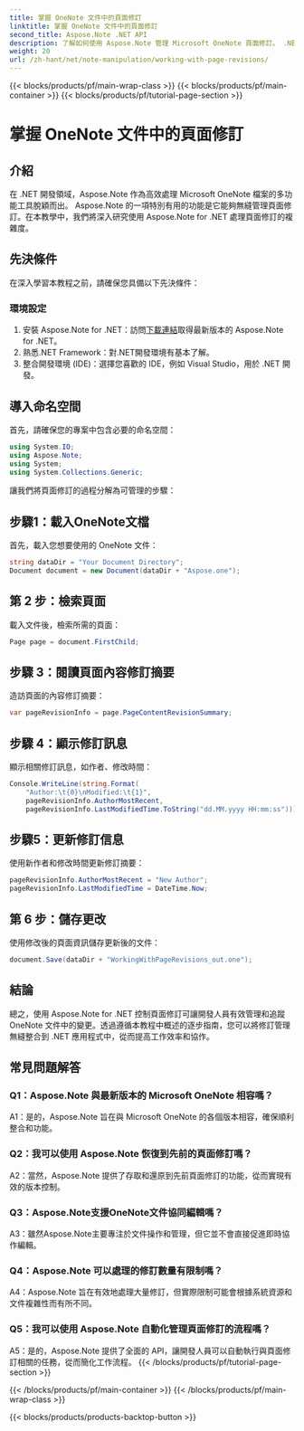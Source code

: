 ```yaml
---
title: 掌握 OneNote 文件中的頁面修訂
linktitle: 掌握 OneNote 文件中的頁面修訂
second_title: Aspose.Note .NET API
description: 了解如何使用 Aspose.Note 管理 Microsoft OneNote 頁面修訂。 .NET 應用程式中無縫整合和版本控制的逐步指南。
weight: 20
url: /zh-hant/net/note-manipulation/working-with-page-revisions/
---
```


{{< blocks/products/pf/main-wrap-class >}}
{{< blocks/products/pf/main-container >}}
{{< blocks/products/pf/tutorial-page-section >}}

# 掌握 OneNote 文件中的頁面修訂

## 介紹

在 .NET 開發領域，Aspose.Note 作為高效處理 Microsoft OneNote 檔案的多功能工具脫穎而出。 Aspose.Note 的一項特別有用的功能是它能夠無縫管理頁面修訂。在本教學中，我們將深入研究使用 Aspose.Note for .NET 處理頁面修訂的複雜度。

## 先決條件

在深入學習本教程之前，請確保您具備以下先決條件：

### 環境設定

1. 安裝 Aspose.Note for .NET：訪問[下載連結](https://releases.aspose.com/note/net/)取得最新版本的 Aspose.Note for .NET。
2. 熟悉.NET Framework：對.NET開發環境有基本了解。
3. 整合開發環境 (IDE)：選擇您喜歡的 IDE，例如 Visual Studio，用於 .NET 開發。

## 導入命名空間

首先，請確保您的專案中包含必要的命名空間：

```csharp
using System.IO;
using Aspose.Note;
using System;
using System.Collections.Generic;
```

讓我們將頁面修訂的過程分解為可管理的步驟：

## 步驟1：載入OneNote文檔

首先，載入您想要使用的 OneNote 文件：

```csharp
string dataDir = "Your Document Directory";
Document document = new Document(dataDir + "Aspose.one");
```

## 第 2 步：檢索頁面

載入文件後，檢索所需的頁面：

```csharp
Page page = document.FirstChild;
```

## 步驟 3：閱讀頁面內容修訂摘要

造訪頁面的內容修訂摘要：

```csharp
var pageRevisionInfo = page.PageContentRevisionSummary;
```

## 步驟 4：顯示修訂訊息

顯示相關修訂訊息，如作者、修改時間：

```csharp
Console.WriteLine(string.Format(
    "Author:\t{0}\nModified:\t{1}",
    pageRevisionInfo.AuthorMostRecent,
    pageRevisionInfo.LastModifiedTime.ToString("dd.MM.yyyy HH:mm:ss")));
```

## 步驟5：更新修訂信息

使用新作者和修改時間更新修訂摘要：

```csharp
pageRevisionInfo.AuthorMostRecent = "New Author";
pageRevisionInfo.LastModifiedTime = DateTime.Now;
```

## 第 6 步：儲存更改

使用修改後的頁面資訊儲存更新後的文件：

```csharp
document.Save(dataDir + "WorkingWithPageRevisions_out.one");
```

## 結論

總之，使用 Aspose.Note for .NET 控制頁面修訂可讓開發人員有效管理和追蹤 OneNote 文件中的變更。透過遵循本教程中概述的逐步指南，您可以將修訂管理無縫整合到 .NET 應用程式中，從而提高工作效率和協作。

## 常見問題解答

### Q1：Aspose.Note 與最新版本的 Microsoft OneNote 相容嗎？

A1：是的，Aspose.Note 旨在與 Microsoft OneNote 的各個版本相容，確保順利整合和功能。

### Q2：我可以使用 Aspose.Note 恢復到先前的頁面修訂嗎？

A2：當然，Aspose.Note 提供了存取和還原到先前頁面修訂的功能，從而實現有效的版本控制。

### Q3：Aspose.Note支援OneNote文件協同編輯嗎？

A3：雖然Aspose.Note主要專注於文件操作和管理，但它並不會直接促進即時協作編輯。

### Q4：Aspose.Note 可以處理的修訂數量有限制嗎？

A4：Aspose.Note 旨在有效地處理大量修訂，但實際限制可能會根據系統資源和文件複雜性而有所不同。

### Q5：我可以使用 Aspose.Note 自動化管理頁面修訂的流程嗎？

A5：是的，Aspose.Note 提供了全面的 API，讓開發人員可以自動執行與頁面修訂相關的任務，從而簡化工作流程。
{{< /blocks/products/pf/tutorial-page-section >}}

{{< /blocks/products/pf/main-container >}}
{{< /blocks/products/pf/main-wrap-class >}}

{{< blocks/products/products-backtop-button >}}
